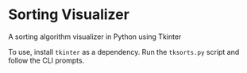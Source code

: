 # Sorting Visualizer
A sorting algorithm visualizer in Python using Tkinter

To use, install `tkinter` as a dependency. Run the `tksorts.py` script and follow the CLI prompts.
